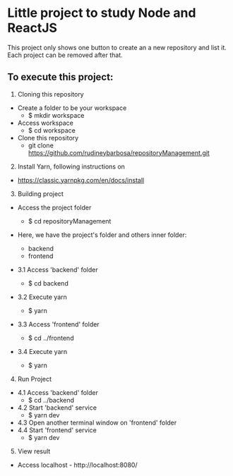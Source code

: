 # Little project to study Node and ReactJS

This project only shows one button to create an a new repository and list it. Each project can be removed after that.



## To execute this project:

1. Cloning this repository
  - Create a folder to be your workspace
    - $ mkdir workspace
  - Access workspace
    - $ cd workspace
  - Clone this repository
    - git clone https://github.com/rudineybarbosa/repositoryManagement.git
    
    
2. Install Yarn, following instructions on
- https://classic.yarnpkg.com/en/docs/install
  
  
3. Building project
 - Access the project folder
    - $ cd repositoryManagement
 - Here, we have the project's folder and others inner folder:
    - backend
    - frontend
  
  - 3.1 Access 'backend' folder
      - $ cd backend
  - 3.2 Execute yarn
      - $ yarn
  - 3.3 Access 'frontend' folder
      - $ cd ../frontend
  - 3.4 Execute yarn
      - $ yarn

4. Run Project
  - 4.1 Access 'backend' folder
    - $ cd ../backend
  - 4.2 Start 'backend' service
    - $ yarn dev
  - 4.3 Open another terminal window on 'frontend' folder
  - 4.4 Start 'frontend' service
    - $ yarn dev
 
 5. View result
   - Access localhost
    - http://localhost:8080/
    
  
